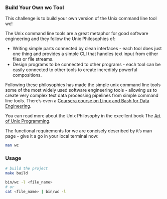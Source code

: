 ### Build Your Own wc Tool

This challenge is to build your own version of the Unix command line tool wc!

The Unix command line tools are a great metaphor for good software engineering and they follow the Unix Philosophies of:

- Writing simple parts connected by clean interfaces - each tool does just one thing and provides a simple CLI that handles text input from either files or file streams.
- Design programs to be connected to other programs - each tool can be easily connected to other tools to create incredibly powerful compositions.

Following these philosophies has made the simple unix command line tools some of the most widely used software engineering tools - allowing us to create very complex text data processing pipelines from simple command line tools. There’s even a [Coursera course on Linux and Bash for Data Engineering](https://gb.coursera.org/learn/linux-and-bash-for-data-engineering-duke).

You can read more about the Unix Philosophy in the excellent book The [Art of Unix Programming](http://www.catb.org/~esr/writings/taoup/html).

The functional requirements for wc are concisely described by it’s man page - give it a go in your local terminal now:

```bash
man wc
```

### Usage

```bash
# build the project
make build
```

```bash
bin/wc -l <file_name>
# or
cat <file_name> | bin/wc -l
```
